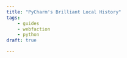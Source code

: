 ```yaml
---
title: "PyCharm's Brilliant Local History"
tags:
	- guides
	- webfaction
	- python
draft: true

---
```


